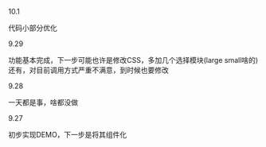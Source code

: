 10.1

代码小部分优化


9.29

功能基本完成，下一步可能也许是修改CSS，多加几个选择模块(large small啥的) 还有，对目前调用方式严重不满意，到时候也要修改


9.28

一天都是事，啥都没做


9.27

初步实现DEMO，下一步是将其组件化
